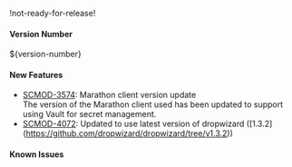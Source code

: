 !not-ready-for-release!

#### Version Number
${version-number}

#### New Features
 - [SCMOD-3574](https://jira.autonomy.com/browse/SCMOD-3574): Marathon client version update  
    The version of the Marathon client used has been updated to support using Vault for secret management.
 - [SCMOD-4072](https://jira.autonomy.com/browse/SCMOD-4072): Updated to use latest version of dropwizard ([1.3.2]
    (https://github.com/dropwizard/dropwizard/tree/v1.3.2))

#### Known Issues
